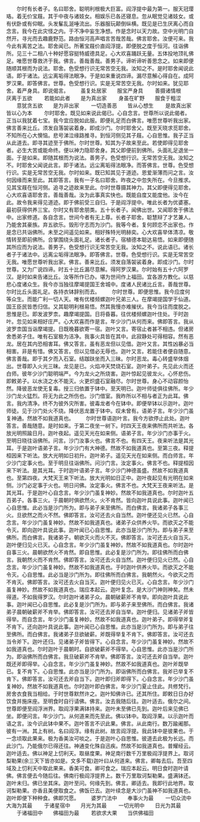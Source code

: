 <!-- { "loadSidebar": true } -->
　　尔时有长者子。名曰耶舍。聪明利根极大巨富。阎浮提中最为第一。服天冠璎珞。着无价宝屐。其于中夜与诸妓女。相娱乐已各还寝息。忽从眠觉见诸妓女。或有伏卧或有仰眠。头发髼乱涎唾流出。乐器服玩颠倒纵横。既见是已生厌离心而自念言。我今在此灾怪之内。于不净中妄生净想。作是念时以天力故。空中光明门自然开。寻光而去趣鹿野范。路由恒河高声唱言苦哉苦哉。佛言耶舍。汝便可来。我今此有离苦之法。耶舍闻已。所著宝屐价直阎浮提。即便脱之度于恒河。往诣佛所。见三十二相八十种好愿容挺特威德具足。心大欢喜踊跃无量。五体投地顶礼佛足。唯愿世尊救济于我。佛言。善哉善哉。善男子。谛听谛听善思念之。如来即便随顺其根而为说法。耶舍。色受想行识无常苦空无我。汝知之不。是时耶舍闻说此语。即于诸法。远尘离垢得法眼净。于是如来重说四谛。漏尽意解心得自在。成阿罗汉果。即答佛言。世尊。色受想行识。实是无常苦空无我。尔时如来。犹见耶舍。着严身具。即说偈言。
　　虽复处居家　　服宝严身具
　　善摄诸情根　　厌离于五欲
　　若能如此者　　是为真出家
　　身虽在旷野　　服食于粗涩
　　意犹贪五欲　　是为非出家
　　一切造善恶　　皆从心想生
　　是故真出家　　皆以心为本
　　尔时耶舍。既见如来说此偈已。心自念言。世尊所以说此偈者。正当以我犹着七宝。我今宜应脱如此服。即便礼足而白佛言。唯愿世尊听我出家。佛言善来比丘。须发自落袈裟着身。即成沙门。尔时耶舍父。既至天晓求觅耶舍。不知所在心大懊恼。悲号涕泣缘路推寻。到恒河侧见其子屐。心自思惟。我子正当从此道去。即寻其迹至于佛所。尔时世尊。知其为子故来至此。若使即得见耶舍者。必生大苦或能命终。便以神力隐耶舍身。其父即便前到佛所。头面礼足退坐一面。于是如来。即随其根而为说法。善男子。色受想行识。无常苦空无我。汝知之不。时耶舍父闻说此言。即于诸法。远尘离垢得法眼净。而答佛言。世尊。色受想行识。实是无常苦空无我。尔时如来。既已知其见于道迹。恩爱渐薄而问之言。汝何因缘而来至此。其即答言。我有一子名曰耶舍。昨夜之中忽失所在。今旦推求。见其宝屐在恒河侧。追寻之迹故来至此。尔时世尊摄其神力。其父即便得见耶舍。心大欢喜语耶舍言。善哉善哉。汝为此事真实快也。既能自度又能度他。汝今在此。故令我来得见道迹。即于佛前受三自归。于是阎浮提中。唯此长者为优婆塞。最初获得供养三宝。尔时又有耶舍朋类。五十长者子。闻佛出世。又闻耶舍于佛法中。出家修道。各自念言。世间今者有无上尊。长者子耶舍。聪慧辩了才艺兼人。乃能舍其豪族。弃五欲乐。毁形守志而为沙门。我等今者。复何顾恋不出家也。作是念已共诣佛所。未至之间遥见如来。相好殊特光明赫奕。心大欢喜举体清凉。敬情转至即前佛所。合掌围绕头面礼足。诸长者子。宿植德本聪达易悟。如来即便随其所应而为说法。善男子。色受想行识无常苦空无我。汝知之不。说此语已。诸长者子于诸法中。远离尘垢得法眼净。即答佛言。世尊。色受想行识。实是无常苦空无我。唯愿世尊听我出家。佛言。善来比丘。须发自落袈裟着身。即成沙门。尔时世尊。又为广说四谛。时五十比丘漏尽意解。得阿罗汉果。尔时始有五十六阿罗汉。是时如来告诸比丘。汝等所作已办。堪为世间作上福田。宜各游方教化。以慈悲心度诸众生。我今亦当独往摩竭提国王舍城中。度诸人民诸比丘言。善哉世尊。尔时比丘头面礼足。各持衣钵辞别而去。
　　尔时世尊。即便思惟。我今应度何等众生。而能广利一切人天。唯有优楼频螺迦叶兄弟三人。在摩竭提国学于仙道。国王臣民皆悉归信。又其聪明利根易悟。然其我慢亦难摧伏。我今当往而度脱之。思惟是已。即发波罗柰。趣摩竭提国。日将昏暮。往优楼频螺迦叶住处。于时迦叶。忽见如来相好庄严。心大欢喜而作是言。年少沙门从何而来。佛即答言。我从波罗柰国当诣摩竭提。日既晚暮欲寄一宿。迦叶又言。寄宿止者甚不相违。但诸房舍悉弟子住。唯有石室极为洁净。我事火具皆在其中。此寂静处可得相容。然有恶龙。居在其内恐相害耳。佛又答言。虽有恶龙但以见借。迦叶又言。其性凶暴必当相害。非是有惜。佛又答言。但以见借必无辱也。迦叶又言。若能住者便自随意。佛言善哉。即于其夕而入石室。结跏趺坐而入三昧。尔时恶龙。毒心转盛举体烟出。世尊即入火光三昧。龙见是已。火焰冲天焚烧石室。迦叶弟子。先见此火而还白师。彼年少沙门聪明端严。今为龙火之所烧害。迦叶惊起见彼龙火。心怀悲伤。即敕弟子。以水浇之水不能灭。火更炽盛石室融尽。尔时世尊。身心不动容颜怡然。降彼恶龙使无复毒。授三归依置于钵中。至天明已。迦叶师徒俱往佛所。年少沙门龙火猛烈。将无为此之所伤也。沙门借室。我昨所以不相与者正为此耳。佛言。我内清净。终不为彼外灾所害。彼毒龙者今在钵中。即便举钵以示迦叶。迦叶师徒。见于沙门处火不烧。降伏恶龙置于钵中。叹未曾有。语弟子言。年少沙门虽复神通。然故不如我道真也。
　　尔时世尊语迦叶言。我今方欲停止此处。迦叶答言。善哉随意。是时如来。于第二夜坐一树下。时四天王夜来佛所而共听法。各放光明照踰日月。迦叶夜起。遥见天光在如来侧。语弟子言。年少沙门亦事于火。至明日晓往诣佛所。问言。沙门汝事火也。佛言不也。有四天王。夜来听法是其光耳。于是迦叶语弟子言。年少沙门有大神德。然故不如我道真也。至第三夜。释提桓因来下听法。放大光明如日初升。迦叶弟子。遥见天光在如来侧。而白师言。年少沙门定事火也。至于明旦往诣佛所。问沙门言。汝定事火。佛言不也。释提桓因来下听法。是其光耳。于时迦叶语弟子言。年少沙门神德虽盛。然故不如我道真也。至第四夜。大梵天王来下听法。放大光明如日正中。迦叶夜起见有光明在如来侧。沙门必定事于火也。明日问佛。汝定事火。佛言不也。大梵天王夜来听法。是其光耳。于是迦叶心自念言。年少沙门虽复神妙。然故不如我道真也。尔时迦叶五百弟子。各事三火。于晨朝时俱欲然火。火不肯然。皆向迦叶具说此事。迦叶闻已心自思惟。此必当是沙门所为。即与弟子来至佛所。而白佛言。我诸弟子各事三火。旦欲然之而火不然。佛即答言。汝可还去火自当然。迦叶便还见火已然。心自念言。年少沙门虽复神妙。然故不如我道真也。诸弟子众供养火毕。而欲灭之不能令灭。即向迦叶具说此事。迦叶闻已心自思惟。此亦当是沙门所为。即与弟子来至佛所。而白佛言。我诸弟子。朝欲灭火而火不灭。佛即答言。汝可还去火自当灭。迦叶便归见火已灭。心自念言。年少沙门虽复神妙。然故不如我道真也。尔时迦叶自事三火。晨朝欲然火不肯然。即自思惟。此必复是沙门所为。即往佛所而白佛言。我朝然火而不肯然。佛即答言。汝可还去火自当然。迦叶便归见火已然。心自念言。年少沙门虽复神妙。然故不如我道真也。于时迦叶供养火毕。而欲灭之不能令灭。心自思惟。此必当是沙门所为。即往佛所而白佛言。我朝然火。今欲灭之而不肯灭。佛即答言。汝可还去火自当灭。迦叶便归见火已灭。心自念言。年少沙门虽复神妙。然故不如我道真也。瑞应本起云。迦叶复念。是大沙门神则神矣。然未得道。不如我得罗汉。尔时迦叶诸弟子众。晨朝破薪斧不肯举。即向迦叶具说此事。迦叶闻已心自思惟。此必复是沙门所为。即与弟子来至佛所。而白佛言。我诸弟子晨朝破薪斧不肯举。佛即答言。汝可还去斧自当举。迦叶便归。见诸弟子斧皆得举。而自念言。年少沙门虽复神妙。然故不如我道真也。迦叶弟子。即得举斧复不肯下。还向迦叶具说此事。迦叶闻已心自思惟。此亦当是沙门所为。即与弟子往至佛所。而白佛言。我诸弟子旦欲破薪。斧既得举复不肯下。佛即答言。汝可还去当令斧下。迦叶还归。见诸弟子斧皆得下。心自念言。年少沙门虽复神妙。然故不如我道真也。尔时迦叶于晨朝时。自欲破薪斧不得举。心自思惟。此亦当是沙门所为。即诣佛所而白佛言。我旦破薪斧不肯举。佛即答言。汝可还去斧自当举。迦叶既还斧即得举。心自念言。年少沙门虽复神妙。然故不如我道真也。迦叶斧既举已。复不肯下。心自思惟。此亦当是沙门所为。即诣佛所而白佛言。我斧已举复不肯下。佛即答言。汝可还去斧自当下。迦叶即归斧即得下。心自念言。年少沙门虽复神妙。然故不如我道真也。尔时迦叶即白佛言。年少沙门夏止住此。共修梵行。房舍衣食我当相给。于时世尊默然许之。迦叶知佛许已。还其所住。即敕日日办好饮食并施床座。至明食时自行请佛。佛言。汝去我随后往。迦叶适去。俄尔之间。世尊即便至阎浮洲界。取阎浮果满钵持来。迦叶未至佛已先到。迦叶后来见佛已坐。即便问言。年少沙门。从何道来而先至此。佛以钵中。取阎浮果。以示迦叶而语之言。汝今识此钵中果不。迦叶答言不识此果。佛言。从此南行。数万踰阇那。彼有一洲。其上有树。名曰阎浮。缘有此树。故言阎浮提。我此钵中是彼果也。于一念顷取此果来。极为香美汝可啖之。于是迦叶心自思惟。彼道去此极为长远。而此沙门。乃能俄尔已得还往。神通变化殊自迅疾。然故不如我道真也。普耀经云。迦叶适去。佛以神足上忉利天。取昼度果。神足南行数千万里极阎浮提界上。取诃梨勒果(余三天下皆亦如是。文多不载)迦叶曰从何道来。佛言。卿每去后。吾至四域及上忉利天中取此果来。香美可食。卿可食之。瑞应本起云。明日食时迦叶请佛。佛言便去今随后往。佛南行极阎浮提界上。数千万里取诃梨勒果。盛满钵还。迦叶未归。佛已坐其床。迦叶至问。何缘先到。佛言。卿适去。我即行此地界。取诃梨勒果。亦香且美便取食之。佛饭已去。迦叶续念是大沙门虽神不如我道真也。迦叶即便下种种食。佛即咒愿。
　　婆罗门法中　　奉事火为最
　　一切众流中　　大海为其最
　　于诸星宿中　　月光为其最
　　一切光明中　　日光为其最
　　于诸福田中　　佛福田为最
　　若欲求大果　　当供佛福田
